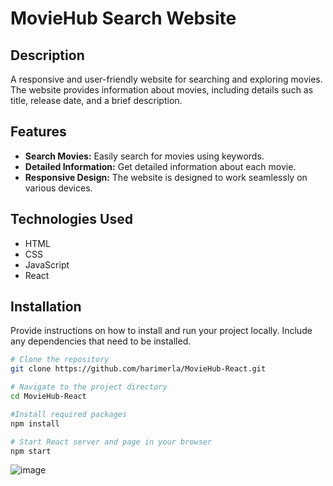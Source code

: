 # MovieHub Search Website  


## Description 

A responsive and user-friendly website for searching and exploring movies. The website provides information about movies, including details such as title, release date, and a brief description.

## Features 

- **Search Movies:** Easily search for movies using keywords.
- **Detailed Information:** Get detailed information about each movie.
- **Responsive Design:** The website is designed to work seamlessly on various devices.

## Technologies Used 

- HTML
- CSS
- JavaScript
- React

## Installation 

Provide instructions on how to install and run your project locally. Include any dependencies that need to be installed.

```bash
# Clone the repository 
git clone https://github.com/harimerla/MovieHub-React.git

# Navigate to the project directory
cd MovieHub-React

#Install required packages
npm install

# Start React server and page in your browser
npm start

```

![image](https://github.com/harimerla/MovieHub-React/assets/35225821/a5e98ed1-ecdf-489f-a8b8-a0ab5edaee05)



